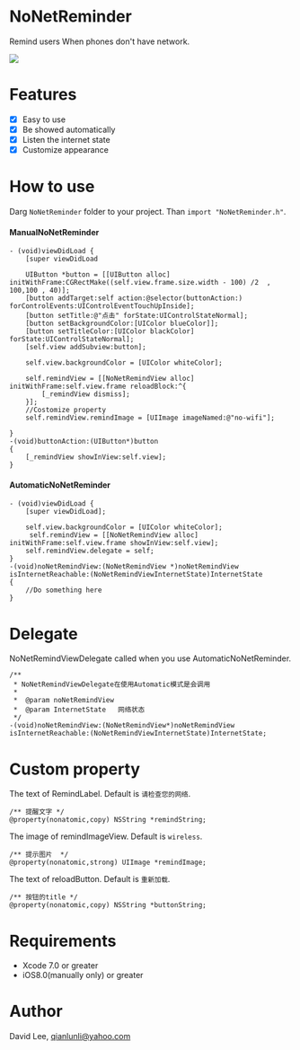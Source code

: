 NoNetReminder
==============
Remind users When phones don't have network.<br>

![](https://github.com/Liqiankun/NoNetReminder/raw/master/NoNetReminderDemo/notNetReminderVideo.gif)

Features
=============
- [x] Easy to use
- [x] Be showed automatically
- [x] Listen the internet state
- [x] Customize appearance

How to use
====================
Darg `NoNetReminder` folder to your project. Than `import "NoNetReminder.h"`.<br>

#### ManualNoNetReminder

```oc
- (void)viewDidLoad {
    [super viewDidLoad
    
    UIButton *button = [[UIButton alloc] initWithFrame:CGRectMake((self.view.frame.size.width - 100) /2  , 100,100 , 40)];
    [button addTarget:self action:@selector(buttonAction:) forControlEvents:UIControlEventTouchUpInside];
    [button setTitle:@"点击" forState:UIControlStateNormal];
    [button setBackgroundColor:[UIColor blueColor]];
    [button setTitleColor:[UIColor blackColor] forState:UIControlStateNormal];
    [self.view addSubview:button];
 
    self.view.backgroundColor = [UIColor whiteColor];

    self.remindView = [[NoNetRemindView alloc] initWithFrame:self.view.frame reloadBlock:^{
        [_remindView dismiss];
    }];
    //Costomize property
    self.remindView.remindImage = [UIImage imageNamed:@"no-wifi"];

}
-(void)buttonAction:(UIButton*)button
{
    [_remindView showInView:self.view];
}
```

#### AutomaticNoNetReminder

```oc
- (void)viewDidLoad {
    [super viewDidLoad];
  
    self.view.backgroundColor = [UIColor whiteColor];
     self.remindView = [[NoNetRemindView alloc] initWithFrame:self.view.frame showInView:self.view];
    self.remindView.delegate = self;
}
-(void)noNetRemindView:(NoNetRemindView *)noNetRemindView isInternetReachable:(NoNetRemindViewInternetState)InternetState
{
    //Do something here
}

```
Delegate
==============================
NoNetRemindViewDelegate called when you use AutomaticNoNetReminder. 
```oc
/**
 * NoNetRemindViewDelegate在使用Automatic模式是会调用
 *
 *  @param noNetRemindView
 *  @param InternetState   网络状态
 */
-(void)noNetRemindView:(NoNetRemindView*)noNetRemindView isInternetReachable:(NoNetRemindViewInternetState)InternetState;
```
Custom property
======================
The text of RemindLabel. Default is `请检查您的网络`.
```oc
/** 提醒文字 */
@property(nonatomic,copy) NSString *remindString;
```

The image of remindImageView. Default is `wireless`.
```oc
/** 提示图片  */
@property(nonatomic,strong) UIImage *remindImage;
```

The text of reloadButton. Default is `重新加载`.
```oc
/** 按钮的title */
@property(nonatomic,copy) NSString *buttonString;
```
Requirements
==================

- Xcode 7.0 or greater
- iOS8.0(manually only) or greater

Author
===============

David Lee, qianlunli@yahoo.com
